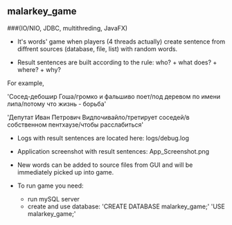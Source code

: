 ## malarkey_game  
###(IO/NIO, JDBC, multithreding, JavaFX)
- It's words' game when players (4 threads actually) create sentence from diffrent sources (database, file, list) with random words. 

- Result sentences are built according to the rule: who? + what does? + where? + why?

For example, 

'Сосед-дебошир Гоша/громко и фальшиво поет/под деревом по имени липа/потому что жизнь - борьба'

'Депутат Иван Петрович Видпочивайло/третирует соседей/в собственном пентхаузе/чтобы расслабиться'

- Logs with result sentences are located here: logs/debug.log
- Application screenshot with result sentences: App_Screenshot.png
- New words can be added to source files from GUI and will be immediately picked up into game.

- To run game you need:
   - run mySQL server
   - create and use database: 'CREATE DATABASE malarkey_game;'    'USE malarkey_game;'
